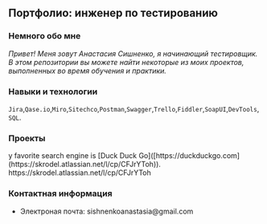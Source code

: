 <h2>Портфолио: инженер по тестированию</h2>

<h3>Немного обо мне</h3>
<em>Привет! Меня зовут Анастасия Сишненко, я начинающий тестировщик.
В этом репозитории вы можете найти некоторые из моих проектов, выполненных во время обучения и практики.</em>

<h3>Навыки и технологии</h3>
<code>Jira</code>,<code>Qase.io</code>,<code>Miro</code>,<code>Sitechco</code>,<code>Postman</code>,<code>Swagger</code>,<code>Trello</code>,<code>Fiddler</code>,<code>SoapUI</code>,<code>DevTools</code>,<code>SQL</code>.
<h3>Проекты</h3>
y favorite search engine is [Duck Duck Go]([https://duckduckgo.com](https://skrodel.atlassian.net/l/cp/CFJrYToh)).
https://skrodel.atlassian.net/l/cp/CFJrYToh
<h3>Контактная информация</h3>
<ul>
  <li>Электроная почта: sishnenkoanastasia@gmail.com</li> </ul>
